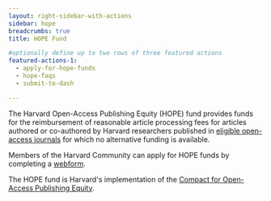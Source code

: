 ```yaml
---
layout: right-sidebar-with-actions
sidebar: hope
breadcrumbs: true
title: HOPE Fund

#optionally define up to two rows of three featured actions
featured-actions-1:
  - apply-for-hope-funds
  - hope-faqs
  - submit-to-dash

---
```


The Harvard Open-Access Publishing Equity (HOPE) fund provides funds for the reimbursement of reasonable article processing fees for articles authored or co-authored by Harvard researchers published in [eligible open-access journals]({{site.baseurl}}/programs/hope/faq/#eligible-venues) for which no alternative funding is available.

Members of the Harvard Community can apply for HOPE funds by completing a [webform](https://osc.hul.harvard.edu/dash/authors/hope/apply).

The HOPE fund is Harvard's implementation of the [Compact for Open-Access Publishing Equity](http://www.oacompact.org/). 
